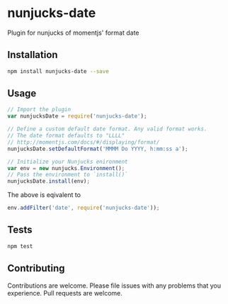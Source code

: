 # nunjucks-date

Plugin for nunjucks of momentjs' format date

## Installation

```bash
npm install nunjucks-date --save
```


## Usage

```js
// Import the plugin
var nunjucksDate = require('nunjucks-date');

// Define a custom default date format. Any valid format works.
// The date format defaults to "LLLL"
// http://momentjs.com/docs/#/displaying/format/
nunjucksDate.setDefaultFormat('MMMM Do YYYY, h:mm:ss a');

// Initialize your Nunjucks enironment
var env = new nunjucks.Environment();
// Pass the environment to `install()`
nunjucksDate.install(env);
```

The above is eqivalent to

```js
env.addFilter('date', require('nunjucks-date'));
```

## Tests

```bash
npm test
```

## Contributing

Contributions are welcome. Please file issues with any problems that you experience. Pull requests are welcome.
